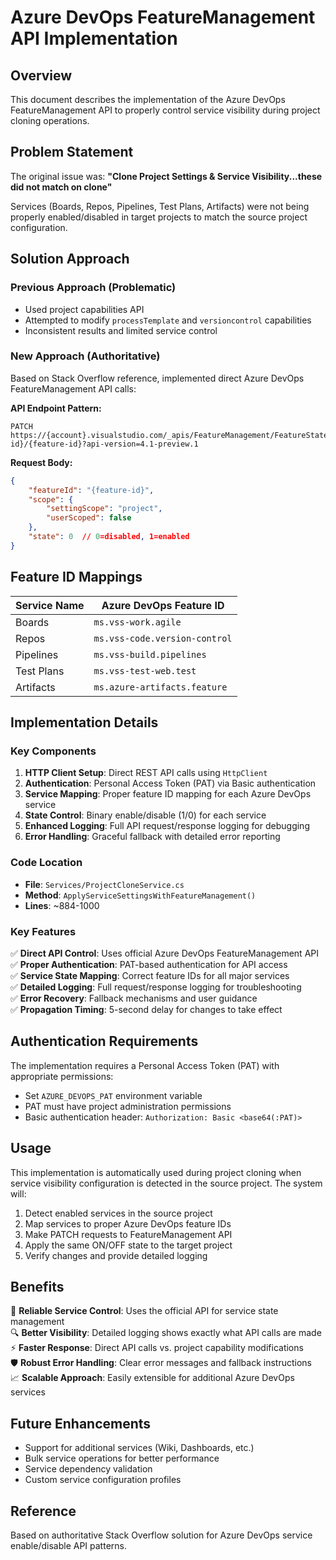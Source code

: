 # Azure DevOps FeatureManagement API Implementation

## Overview
This document describes the implementation of the Azure DevOps FeatureManagement API to properly control service visibility during project cloning operations.

## Problem Statement
The original issue was: **"Clone Project Settings & Service Visibility...these did not match on clone"**

Services (Boards, Repos, Pipelines, Test Plans, Artifacts) were not being properly enabled/disabled in target projects to match the source project configuration.

## Solution Approach

### Previous Approach (Problematic)
- Used project capabilities API
- Attempted to modify `processTemplate` and `versioncontrol` capabilities
- Inconsistent results and limited service control

### New Approach (Authoritative)
Based on Stack Overflow reference, implemented direct Azure DevOps FeatureManagement API calls:

**API Endpoint Pattern:**
```
PATCH https://{account}.visualstudio.com/_apis/FeatureManagement/FeatureStates/host/project/{project-id}/{feature-id}?api-version=4.1-preview.1
```

**Request Body:**
```json
{
    "featureId": "{feature-id}",
    "scope": {
        "settingScope": "project", 
        "userScoped": false
    },
    "state": 0  // 0=disabled, 1=enabled
}
```

## Feature ID Mappings

| Service Name | Azure DevOps Feature ID |
|-------------|-------------------------|
| Boards | `ms.vss-work.agile` |
| Repos | `ms.vss-code.version-control` |
| Pipelines | `ms.vss-build.pipelines` |
| Test Plans | `ms.vss-test-web.test` |
| Artifacts | `ms.azure-artifacts.feature` |

## Implementation Details

### Key Components

1. **HTTP Client Setup**: Direct REST API calls using `HttpClient`
2. **Authentication**: Personal Access Token (PAT) via Basic authentication
3. **Service Mapping**: Proper feature ID mapping for each Azure DevOps service
4. **State Control**: Binary enable/disable (1/0) for each service
5. **Enhanced Logging**: Full API request/response logging for debugging
6. **Error Handling**: Graceful fallback with detailed error reporting

### Code Location
- **File**: `Services/ProjectCloneService.cs`
- **Method**: `ApplyServiceSettingsWithFeatureManagement()`
- **Lines**: ~884-1000

### Key Features

✅ **Direct API Control**: Uses official Azure DevOps FeatureManagement API  
✅ **Proper Authentication**: PAT-based authentication for API access  
✅ **Service State Mapping**: Correct feature IDs for all major services  
✅ **Detailed Logging**: Full request/response logging for troubleshooting  
✅ **Error Recovery**: Fallback mechanisms and user guidance  
✅ **Propagation Timing**: 5-second delay for changes to take effect  

## Authentication Requirements

The implementation requires a Personal Access Token (PAT) with appropriate permissions:
- Set `AZURE_DEVOPS_PAT` environment variable
- PAT must have project administration permissions
- Basic authentication header: `Authorization: Basic <base64(:PAT)>`

## Usage

This implementation is automatically used during project cloning when service visibility configuration is detected in the source project. The system will:

1. Detect enabled services in the source project
2. Map services to proper Azure DevOps feature IDs  
3. Make PATCH requests to FeatureManagement API
4. Apply the same ON/OFF state to the target project
5. Verify changes and provide detailed logging

## Benefits

🎯 **Reliable Service Control**: Uses the official API for service state management  
🔍 **Better Visibility**: Detailed logging shows exactly what API calls are made  
⚡ **Faster Response**: Direct API calls vs. project capability modifications  
🛡️ **Robust Error Handling**: Clear error messages and fallback instructions  
📈 **Scalable Approach**: Easily extensible for additional Azure DevOps services  

## Future Enhancements

- Support for additional services (Wiki, Dashboards, etc.)
- Bulk service operations for better performance
- Service dependency validation
- Custom service configuration profiles

## Reference
Based on authoritative Stack Overflow solution for Azure DevOps service enable/disable API patterns.
